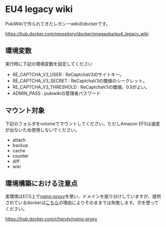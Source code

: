 # EU4 legacy wiki
PukiWikiで作られてきたレガシーwikiのdockerです。

https://hub.docker.com/repository/docker/gnagaoka/eu4_legacy_wiki

## 環境変数
実行時に下記の環境変数を設定してください

 - RE_CAPTCHA_V3_USER : ReCaptchaV3のサイトキー。
 - RE_CAPTCHA_V3_SECRET : ReCaptchaV3の閾値のシークレット。
 - RE_CAPTCHA_V3_THRESHOLD : ReCaptchaV3の閾値。0.5がよい。
 - ADMIN_PASS : pukiwikiの管理者パスワード
 
## マウント対象
下記のフォルダをvolumeでマウントしてください。ただしAmazon EFSは速度が出ないため使用しないでください。

 - attach
 - backup
 - cache
 - counter
 - diff
 - wiki

## 環境構築における注意点
 
 実環境はECS上で[nginx-proxy](https://github.com/ceefour/nginx-proxy)を使い、ドメインを振り分けしていますが、提供されているdockerは[こちら](https://github.com/nginx-proxy/nginx-proxy/issues/1004)の理由によりそのままでは失敗します。次を使ってください。
 
 https://hub.docker.com/r/hendy/nginx-proxy
